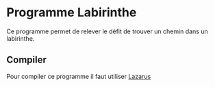 # Programme Labirinthe

Ce programme permet de relever le défit de trouver un chemin dans un labirinthe.

## Compiler
Pour compiler ce programme il faut utiliser [Lazarus](http://lazarus.freepascal.org)
